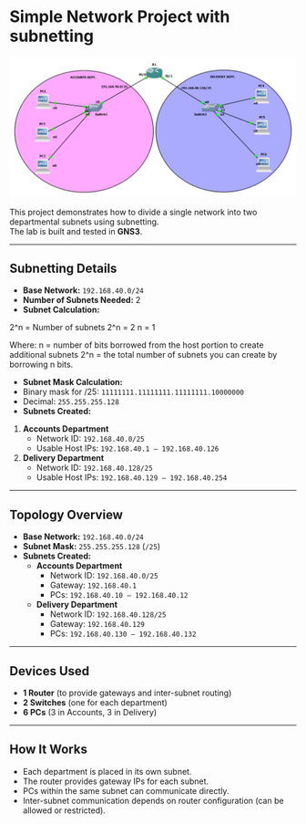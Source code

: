 # Simple Network Project with subnetting

![Topology Diagram](topology.png)

This project demonstrates how to divide a single network into two departmental subnets using subnetting.  
The lab is built and tested in **GNS3**.

---

## Subnetting Details

- **Base Network:** `192.168.40.0/24`  
- **Number of Subnets Needed:** 2  
- **Subnet Calculation:**  

2^n = Number of subnets
2^n = 2
n = 1

Where:
n = number of bits borrowed from the host portion to create additional subnets
2^n = the total number of subnets you can create by borrowing n bits.

- **Subnet Mask Calculation:**  
- Binary mask for /25: `11111111.11111111.11111111.10000000`  
- Decimal: `255.255.255.128`  
- **Subnets Created:**
1. **Accounts Department**
   - Network ID: `192.168.40.0/25`
   - Usable Host IPs: `192.168.40.1 – 192.168.40.126`
2. **Delivery Department**
   - Network ID: `192.168.40.128/25`
   - Usable Host IPs: `192.168.40.129 – 192.168.40.254`

---

## Topology Overview

- **Base Network:** `192.168.40.0/24`
- **Subnet Mask:** `255.255.255.128` (`/25`)
- **Subnets Created:**
  - **Accounts Department**
    - Network ID: `192.168.40.0/25`
    - Gateway: `192.168.40.1`
    - PCs: `192.168.40.10 – 192.168.40.12`
  - **Delivery Department**
    - Network ID: `192.168.40.128/25`
    - Gateway: `192.168.40.129`
    - PCs: `192.168.40.130 – 192.168.40.132`

---

## Devices Used

- **1 Router** (to provide gateways and inter-subnet routing)  
- **2 Switches** (one for each department)  
- **6 PCs** (3 in Accounts, 3 in Delivery)

---

## How It Works

- Each department is placed in its own subnet.  
- The router provides gateway IPs for each subnet.  
- PCs within the same subnet can communicate directly.  
- Inter-subnet communication depends on router configuration (can be allowed or restricted).  
